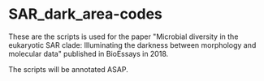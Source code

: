 # SAR_dark_area-codes
These are the scripts is used for the paper "Microbial diversity in the eukaryotic SAR clade: Illuminating the darkness between morphology and molecular data" published in BioEssays in 2018.

The scripts will be annotated ASAP.
